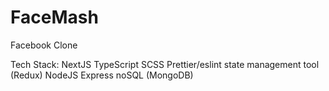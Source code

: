 # FaceMash
Facebook Clone

Tech Stack: 
NextJS
TypeScript
SCSS
Prettier/eslint
state management tool (Redux)
NodeJS
Express
noSQL (MongoDB)
